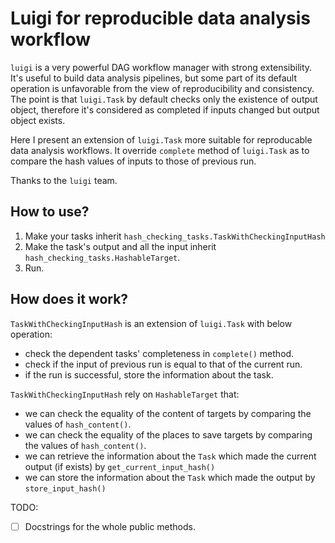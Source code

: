 Luigi for reproducible data analysis workflow
========

`luigi` is a very powerful DAG workflow manager with strong extensibility.
It's useful to build data analysis pipelines, but some part of its default operation is unfavorable from the view of reproducibility and consistency.
The point is that `luigi.Task` by default checks only the existence of output object, therefore it's considered as completed if inputs changed but output object exists. 

Here I present an extension of `luigi.Task` more suitable for reproducable data analysis workflows. It override `complete` method of `luigi.Task` as to compare the hash values of inputs to those of previous run.

Thanks to the `luigi` team.


How to use?
-----------

1. Make your tasks inherit `hash_checking_tasks.TaskWithCheckingInputHash`
2. Make the task's output and all the input inherit `hash_checking_tasks.HashableTarget`.
3. Run.


How does it work?
-----------------

`TaskWithCheckingInputHash` is an extension of `luigi.Task` with below operation:

  - check the dependent tasks' completeness in `complete()` method.
  - check if the input of previous run is equal to that of the current run.
  - if the run is successful, store the information about the task.

`TaskWithCheckingInputHash` rely on `HashableTarget` that:

  - we can check the equality of the content of targets by comparing the values of `hash_content()`.
  - we can check the equality of the places to save targets by comparing the values of `hash_content()`.
  - we can retrieve the information about the `Task` which made the current output (if exists) by `get_current_input_hash()`
  - we can store the information about the `Task` which made the output by `store_input_hash()`


TODO:
  - [ ] Docstrings for the whole public methods.
